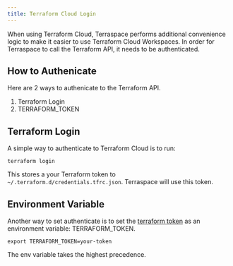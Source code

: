 ```yaml
---
title: Terraform Cloud Login
---
```


When using Terraform Cloud, Terraspace performs additional convenience logic to make it easier to use Terraform Cloud Workspaces. In order for Terraspace to call the Terraform API, it needs to be authenticated.

## How to Authenicate

Here are 2 ways to authenicate to the Terraform API.

1. Terraform Login
2. TERRAFORM_TOKEN

## Terraform Login

A simple way to authenticate to Terraform Cloud is to run:

    terraform login

This stores a your Terraform token to `~/.terraform.d/credentials.tfrc.json`.  Terraspace will use this token.

## Environment Variable

Another way to set authenticate is to set the [terraform token](https://www.terraform.io/docs/cloud/users-teams-organizations/users.html#api-tokens) as an environment variable: TERRAFORM_TOKEN.

    export TERRAFORM_TOKEN=your-token

The env variable takes the highest precedence.
